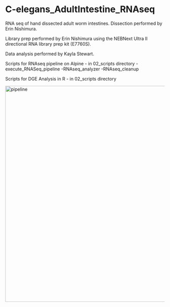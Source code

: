 # C-elegans_AdultIntestine_RNAseq
RNA seq of hand dissected adult worm intestines. Dissection performed by Erin Nishimura. 

Library prep performed by Erin Nishimura using the NEBNext Ultra II directional RNA library prep kit (E7760S).

Data analysis performed by Kayla Stewart.

Scripts for RNAseq pipeline on Alpine - in 02_scripts directory
  -execute_RNASeq_pipeline 
  -RNAseq_analyzer
  -RNAseq_cleanup

Scripts for DGE Analysis in R - in 02_scripts directory 

<img width="682" alt="pipeline" src="https://github.com/krstew1992/C-elegans_AdultIntestine_RNAseq/assets/129309986/e8cf0c1d-ce0a-4cf4-bf9c-636f3c29895c">

